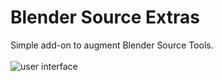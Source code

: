 # Blender Source Extras
Simple add-on to augment Blender Source Tools.<br>
<br>
<img src = "https://cdn.discordapp.com/attachments/525746460906749962/534184510162599946/BSE_UI.PNG" alt = "user interface">
